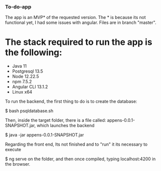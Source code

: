 ### To-do-app

The app is an MVP* of the requested version. The * is because its not functional yet, I had some issues with angular. 
Files are in branch "master".

# The stack required to run the app is the following:
* Java 11 
* Postgresql 13.5
* Node 12.22.5
* npm 7.5.2
* Angular CLI 13.1.2
* Linux x64

To run the backend, the first thing to do is to create the database: 

  $ bash psqldatabase.sh

Then, inside the target folder, there is a file called: appens-0.0.1-SNAPSHOT.jar, which launches the backend
 
 $ java -jar appens-0.0.1-SNAPSHOT.jar
 
Regarding the front end, Its not finished and to "run" it its necessary to execute 
 
 $ ng serve
on the folder, and then once compiled, typing localhost:4200 in the browser.


 
